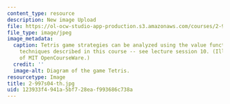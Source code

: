 ```yaml
---
content_type: resource
description: New image Upload
file: https://ol-ocw-studio-app-production.s3.amazonaws.com/courses/2-997-decision-making-in-large-scale-systems-spring-2004/123933f4941a5bf728eaf993686c738a_2-997s04-th.jpg
file_type: image/jpeg
image_metadata:
  caption: Tetris game strategies can be analyzed using the value function approximation
    techniques described in this course -- see lecture session 10. (Illustration courtesy
    of MIT OpenCourseWare.)
  credit: ''
  image-alt: Diagram of the game Tetris.
resourcetype: Image
title: 2-997s04-th.jpg
uid: 123933f4-941a-5bf7-28ea-f993686c738a
---
```

